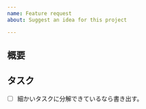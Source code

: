 ```yaml
---
name: Feature request
about: Suggest an idea for this project

---
```


## 概要

## タスク
- [ ] 細かいタスクに分解できているなら書き出す。